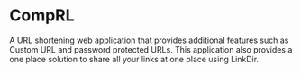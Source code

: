 # CompRL
A  URL shortening web application that provides additional features such as Custom URL and password protected URLs.
This application also provides a one place solution to share all your links at one place using LinkDir.
